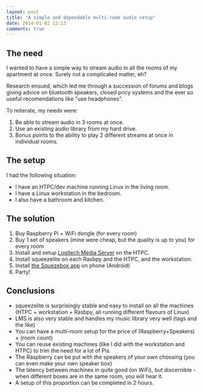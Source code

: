 ```yaml
---
layout: post
title: "A simple and dependable multi-room audio setup"
date: 2014-01-02 12:13
comments: true
---
```



## The need

I wanted to have a simple way to stream audio in all the rooms of my 
apartment at once. Surely not a complicated matter, eh?

Research ensued, which led me through a succession of forums and blogs giving 
advice on bluetooth speakers, closed pricy systems and the ever so useful 
recomendations like "use headphones".

To reiterate, my needs were:

1. Be able to stream audio in 3 rooms at once.
2. Use an existing audio library from my hard drive.
3. Bonus points to the ability to play 2 different streams at once in individual rooms.

## The setup

I had the following situation:

* I have an HTPC/dev machine running Linux in the living room.
* I have a Linux workstation in the bedroom.
* I also have a bathroom and kitchen.


## The solution

1. Buy Raspberry Pi + WiFi dongle (for every room)
2. Buy 1 set of speakers (mine were cheap, but the quality is up to you) for every room
2. Install and setup [Logitech Media Server](http://www.ecosia.org/url?url=http%3A%2F%2Fwww.havetheknowhow.com%2FInstall-the-software%2FInstall-Squeezebox-server.html&v=2&i=2&q=logitech%20media%20server%20linux%20install&p=0&tr=0&at=0&ar=0&ab=0&mr=0&ir=0&kgr=0&nr=0&iar=0&sr=0) on the HTPC.
3. Install squeezelite on each Rasbpy and the HTPC, and the workstation.
4. Install [the Squezebox app](https://play.google.com/store/apps/details?id=com.logitech.squeezeboxremote&hl=pl) on phone (Android)
5. Party!

## Conclusions

* squeezelite is surprisingly stable and easy to install on all the machines 
  (HTPC + workstation + Rasbpy, all running different flavours of Linux)
* LMS is also very stable and handles my music library very well (tags and the like)
* You can have a multi-room setup for the price of (Raspberry+Speakers) &times; (room count)
* You can reuse existing machines (like I did with the workstation and HTPC) to trim the need for a lot of Pis.
* The Raspberry can be put with the speakers of your own choosing (you can even make your own speaker box)
* The latency between machines in quite good (on WiFi), but discernible - when different boxes are in the same room, you will hear it.
* A setup of this proportion can be completed in 2 hours.
